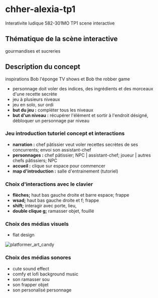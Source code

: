# chher-alexia-tp1
Interativite ludique 582-301MO TP1 scene interactive

## Thématique de la scène interactive
gourmandises et sucreries

## Description du concept
inspirations Bob l'éponge TV shows et Bob the robber game
* personnage doit voler des indices, des ingrédients et des morceaux d'une recette secrète
* jeu à plusieurs niveaux
* jeu en solo, sur ordi
* **but du jeu :** compléter tous les niveaux
* **but d'un niveau :** récupérer l'élément et sortir à l'endroit désigné, débloquer un personnage par niveau

### Jeu introduction tutoriel concept et interactions
* **narration :** chef pâtissier veut voler recettes secrètes de ses concurrents; envoi son assistant-chef
* **personnages :** chef pâtissier; NPC | assistant-chef; joueur | autres chefs pâtissiers; NPC
* **accueil :** clique sur espace pour commencer
* **map d'introduction :** salle d'entrainement (tutoriel)

### Choix d'interactions avec le clavier
* **flèches;** haut bas gauche droite et barre espace; frappe
* **wsad;** haut bas gauche droite et f; frappe
* **shift;** interagir avec porte, lieu,
* **double clique g;** ramasser objet, fouillé

### Choix des médias visuels
* flat design

![platformer_art_candy](https://kenney.nl/media/pages/assets/platformer-art-candy/734098e2ef-1677696332/preview.png)

### Choix des médias sonores
* cute sound effect
* comfy et lofi background music
* son ramasser sou
* son frapper objet
* son personalisé personnage
